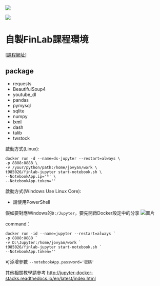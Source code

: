 [![](https://images.microbadger.com/badges/image/t985026/finlab-jupyter.svg)](https://microbadger.com/images/t985026/finlab-jupyter "Get your own image badge on microbadger.com")

[![](https://images.microbadger.com/badges/version/t985026/finlab-jupyter.svg)](https://microbadger.com/images/t985026/finlab-jupyter "Get your own version badge on microbadger.com")

# 自製FinLab課程環境
[[課程網址](https://hahow.in/cr/python-finance)]
## package
* requests
* BeautifulSoup4
* youtube_dl
* pandas
* pymysql
* sqlite
* numpy
* lxml
* dash
* talib
* twstock


啟動方式(Linux):  
```shell
docker run -d --name=ds-jupyter --restart=always \
-p 8888:8888 \
-v /your/python/path:/home/jovyan/work \
t985026/finlab-jupyter start-notebook.sh \
--NotebookApp.ip='*' \
--NotebookApp.token=''
```
啟動方式(Windows Use Linux Core):
* 請使用PowerShell

假如要對應Windows的`D:/Jupyter`，要先開啟Docker設定中的分享
![圖片](./blob/latest/img/share_storage.png)

command：
```shell
docker run -id --name=jupyter --restart=always `
-p 8888:8888 `
-v D:\Jupyter:/home/jovyan/work `
t985026/finlab-jupyter start-notebook.sh `
--NotebookApp.token=''
```

可添增參數
`--notebookApp.password='密碼'`

其他相關教學請參考
http://jupyter-docker-stacks.readthedocs.io/en/latest/index.html

